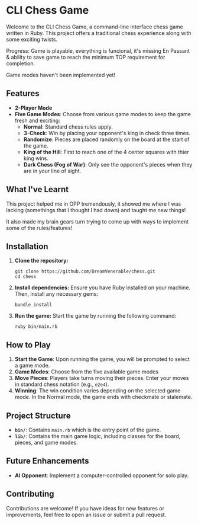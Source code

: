 # CLI Chess Game

Welcome to the CLI Chess Game, a command-line interface chess game written in Ruby. This project offers a traditional chess experience along with some exciting twists.

Progress: Game is playable, everything is funcional, it's missing En Passant & ability to save game to reach the minimum TOP requirement for completion.

Game modes haven't been implemented yet!

## Features

- **2-Player Mode**
- **Five Game Modes**: Choose from various game modes to keep the game fresh and exciting:
  - **Normal**: Standard chess rules apply.
  - **3-Check**: Win by placing your opponent's king in check three times.
  - **Randomize**: Pieces are placed randomly on the board at the start of the game.
  - **King of the Hill**: First to reach one of the 4 center squares with thier king wins.
  - **Dark Chess (Fog of War)**: Only see the opponent's pieces when they are in your line of sight.

## What I've Learnt
This project helped me in OPP tremendously, it showed me where I was lacking (somethings that I thought I had down) and taught me new things!

It also made my brain gears turn trying to come up with ways to implement some of the rules/features!

## Installation

1.  **Clone the repository:**
    ```
    git clone https://github.com/DreamVenerable/chess.git
    cd chess
    ```

2.  **Install dependencies:**
    Ensure you have Ruby installed on your machine. Then, install any necessary gems:
    ```
    bundle install
    ```

3.  **Run the game:**
    Start the game by running the following command:
    ```
    ruby bin/main.rb
    ```

## How to Play

1. **Start the Game**: Upon running the game, you will be prompted to select a game mode.
2. **Game Modes**: Choose from the five available game modes
3. **Move Pieces**: Players take turns moving their pieces. Enter your moves in standard chess notation (e.g., `e2e4`).
4. **Winning**: The win condition varies depending on the selected game mode. In the Normal mode, the game ends with checkmate or stalemate.

## Project Structure

- **`bin/`**: Contains `main.rb` which is the entry point of the game.
- **`lib/`**: Contains the main game logic, including classes for the board, pieces, and game modes.

## Future Enhancements

- **AI Opponent**: Implement a computer-controlled opponent for solo play.

## Contributing

Contributions are welcome! If you have ideas for new features or improvements, feel free to open an issue or submit a pull request.

